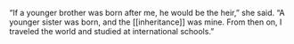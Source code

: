 “If a younger brother was born after me, he would be the heir,” she said. “A younger sister was born, and the [[inheritance]] was mine. From then on, I traveled the world and studied at international schools.”